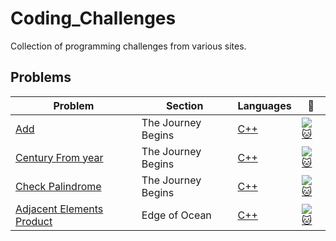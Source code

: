 # Coding_Challenges
Collection of programming challenges from various sites.

## Problems
| Problem | Section | Languages | :link: |
| - | - | - | - |
|  [Add](https://github.com/WuydtsGithub/Coding_Challenges/tree/master/Code%20Fights/Add) |  The Journey Begins | [C++](https://github.com/WuydtsGithub/Coding_Challenges/blob/master/Code%20Fights/Add/Add.cpp) | [![:cat:](https://app.codesignal.com/img/favicon-32x32.png)](https://app.codesignal.com/arcade/intro/level-1/jwr339Kq6e3LQTsfa) |
[Century From year](https://github.com/WuydtsGithub/Coding_Challenges/tree/master/Code%20Fights/Century%20From%20Year) |  The Journey Begins | [C++](https://github.com/WuydtsGithub/Coding_Challenges/blob/master/Code%20Fights/Century%20From%20Year/CenturyFromYear.cpp) | [![:cat:](https://app.codesignal.com/img/favicon-32x32.png)](https://app.codesignal.com/arcade/intro/level-1/egbueTZRRL5Mm4TXN) |
[Check Palindrome](https://github.com/WuydtsGithub/Coding_Challenges/tree/master/Code%20Fights/Palindrome) | The Journey Begins | [C++](https://github.com/WuydtsGithub/Coding_Challenges/blob/master/Code%20Fights/Palindrome/Palindrome.cpp) | [![:cat:](https://app.codesignal.com/img/favicon-32x32.png)](https://app.codesignal.com/arcade/intro/level-1/s5PbmwxfECC52PWyQ) |
[Adjacent Elements Product](https://github.com/WuydtsGithub/Coding_Challenges/tree/master/Code%20Fights/Adjacent%20Elements%20Product) | Edge of Ocean | [C++](https://github.com/WuydtsGithub/Coding_Challenges/blob/master/Code%20Fights/Adjacent%20Elements%20Product/AdjacentElementsProduct.cpp) | [![:cat:](https://app.codesignal.com/img/favicon-32x32.png)](https://app.codesignal.com/arcade/intro/level-2/xzKiBHjhoinnpdh6m) |
